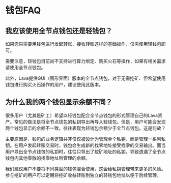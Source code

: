 # 钱包FAQ

## 我应该使用全节点钱包还是轻钱包？

如果您只需要用钱包进行发起转账、接收转账这样的基础操作，仅需使用轻钱包即可。

需要注意，轻钱包目前尚不支持进行算力绑定、购买火石等操作，如果有相关需求请使用全节点钱包。

此外，Lava提供GUI（图形界面）版本的全节点钱包，对于无需挖矿、但希望使用钱包进行购买火石操作的用户，建议使用此版本。

## 为什么我的两个钱包显示余额不同？

很多用户（尤其是矿工）希望以轻钱包配合全节点钱包的形式管理自己的Lava资产。常见的做法是将全节点钱包的私钥导出再导入轻钱包。但是，用户可能会发现两个钱包显示的余额不一致，往往表现为轻钱包余额少于全节点钱包。这是何故？

主要原因是，钱包的业务逻辑并非仅仅被设计为管理单个私钥，而是管理一系列私钥。在用户发起转账交易时，钱包会生成新的找零地址接受找零的交易输出。而当用户导出全节点钱包的私钥时，往往只导出了挖矿地址的私钥，导致遗漏了全节点钱包内其他零散的找零地址所管理的余额。

我们建议用户不要将不同类型的钱包混合使用，这会给私钥管理带来更多的风险。参与挖矿的用户可以定期将挖矿收益转账到独立的轻钱包地址以便于后续管理。

